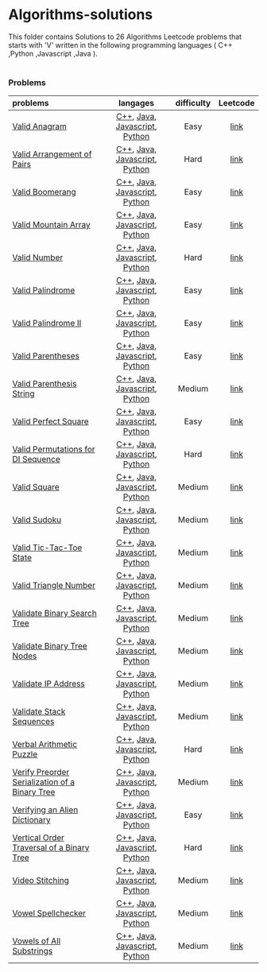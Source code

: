 # Algorithms-solutions
This folder contains Solutions to 26 Algorithms Leetcode problems that starts with 'V' written in the following programming languages ( C++ ,Python ,Javascript ,Java ).<br><br>
### Problems ###
|problems|langages|difficulty|Leetcode|
|:-------|:------:|:--------:|:------:|
|[Valid Anagram](https://github.com/AnasImloul/Leetcode-solutions/tree/main/algorithms/V/Valid%20Anagram/)|[C++](https://github.com/AnasImloul/Leetcode-solutions/tree/main/algorithms/V/Valid%20Anagram/Valid%20Anagram.cpp), [Java](https://github.com/AnasImloul/Leetcode-solutions/tree/main/algorithms/V/Valid%20Anagram/Valid%20Anagram.java), [Javascript](https://github.com/AnasImloul/Leetcode-solutions/tree/main/algorithms/V/Valid%20Anagram/Valid%20Anagram.js), [Python](https://github.com/AnasImloul/Leetcode-solutions/tree/main/algorithms/V/Valid%20Anagram/Valid%20Anagram.py)|Easy|[link](https://leetcode.com/problems/valid-anagram)|
|[Valid Arrangement of Pairs](https://github.com/AnasImloul/Leetcode-solutions/tree/main/algorithms/V/Valid%20Arrangement%20of%20Pairs/)|[C++](https://github.com/AnasImloul/Leetcode-solutions/tree/main/algorithms/V/Valid%20Arrangement%20of%20Pairs/Valid%20Arrangement%20of%20Pairs.cpp), [Java](https://github.com/AnasImloul/Leetcode-solutions/tree/main/algorithms/V/Valid%20Arrangement%20of%20Pairs/Valid%20Arrangement%20of%20Pairs.java), [Javascript](https://github.com/AnasImloul/Leetcode-solutions/tree/main/algorithms/V/Valid%20Arrangement%20of%20Pairs/Valid%20Arrangement%20of%20Pairs.js), [Python](https://github.com/AnasImloul/Leetcode-solutions/tree/main/algorithms/V/Valid%20Arrangement%20of%20Pairs/Valid%20Arrangement%20of%20Pairs.py)|Hard|[link](https://leetcode.com/problems/valid-arrangement-of-pairs)|
|[Valid Boomerang](https://github.com/AnasImloul/Leetcode-solutions/tree/main/algorithms/V/Valid%20Boomerang/)|[C++](https://github.com/AnasImloul/Leetcode-solutions/tree/main/algorithms/V/Valid%20Boomerang/Valid%20Boomerang.cpp), [Java](https://github.com/AnasImloul/Leetcode-solutions/tree/main/algorithms/V/Valid%20Boomerang/Valid%20Boomerang.java), [Javascript](https://github.com/AnasImloul/Leetcode-solutions/tree/main/algorithms/V/Valid%20Boomerang/Valid%20Boomerang.js), [Python](https://github.com/AnasImloul/Leetcode-solutions/tree/main/algorithms/V/Valid%20Boomerang/Valid%20Boomerang.py)|Easy|[link](https://leetcode.com/problems/valid-boomerang)|
|[Valid Mountain Array](https://github.com/AnasImloul/Leetcode-solutions/tree/main/algorithms/V/Valid%20Mountain%20Array/)|[C++](https://github.com/AnasImloul/Leetcode-solutions/tree/main/algorithms/V/Valid%20Mountain%20Array/Valid%20Mountain%20Array.cpp), [Java](https://github.com/AnasImloul/Leetcode-solutions/tree/main/algorithms/V/Valid%20Mountain%20Array/Valid%20Mountain%20Array.java), [Javascript](https://github.com/AnasImloul/Leetcode-solutions/tree/main/algorithms/V/Valid%20Mountain%20Array/Valid%20Mountain%20Array.js), [Python](https://github.com/AnasImloul/Leetcode-solutions/tree/main/algorithms/V/Valid%20Mountain%20Array/Valid%20Mountain%20Array.py)|Easy|[link](https://leetcode.com/problems/valid-mountain-array)|
|[Valid Number](https://github.com/AnasImloul/Leetcode-solutions/tree/main/algorithms/V/Valid%20Number/)|[C++](https://github.com/AnasImloul/Leetcode-solutions/tree/main/algorithms/V/Valid%20Number/Valid%20Number.cpp), [Java](https://github.com/AnasImloul/Leetcode-solutions/tree/main/algorithms/V/Valid%20Number/Valid%20Number.java), [Javascript](https://github.com/AnasImloul/Leetcode-solutions/tree/main/algorithms/V/Valid%20Number/Valid%20Number.js), [Python](https://github.com/AnasImloul/Leetcode-solutions/tree/main/algorithms/V/Valid%20Number/Valid%20Number.py)|Hard|[link](https://leetcode.com/problems/valid-number)|
|[Valid Palindrome](https://github.com/AnasImloul/Leetcode-solutions/tree/main/algorithms/V/Valid%20Palindrome/)|[C++](https://github.com/AnasImloul/Leetcode-solutions/tree/main/algorithms/V/Valid%20Palindrome/Valid%20Palindrome.cpp), [Java](https://github.com/AnasImloul/Leetcode-solutions/tree/main/algorithms/V/Valid%20Palindrome/Valid%20Palindrome.java), [Javascript](https://github.com/AnasImloul/Leetcode-solutions/tree/main/algorithms/V/Valid%20Palindrome/Valid%20Palindrome.js), [Python](https://github.com/AnasImloul/Leetcode-solutions/tree/main/algorithms/V/Valid%20Palindrome/Valid%20Palindrome.py)|Easy|[link](https://leetcode.com/problems/valid-palindrome)|
|[Valid Palindrome II](https://github.com/AnasImloul/Leetcode-solutions/tree/main/algorithms/V/Valid%20Palindrome%20II/)|[C++](https://github.com/AnasImloul/Leetcode-solutions/tree/main/algorithms/V/Valid%20Palindrome%20II/Valid%20Palindrome%20II.cpp), [Java](https://github.com/AnasImloul/Leetcode-solutions/tree/main/algorithms/V/Valid%20Palindrome%20II/Valid%20Palindrome%20II.java), [Javascript](https://github.com/AnasImloul/Leetcode-solutions/tree/main/algorithms/V/Valid%20Palindrome%20II/Valid%20Palindrome%20II.js), [Python](https://github.com/AnasImloul/Leetcode-solutions/tree/main/algorithms/V/Valid%20Palindrome%20II/Valid%20Palindrome%20II.py)|Easy|[link](https://leetcode.com/problems/valid-palindrome-ii)|
|[Valid Parentheses](https://github.com/AnasImloul/Leetcode-solutions/tree/main/algorithms/V/Valid%20Parentheses/)|[C++](https://github.com/AnasImloul/Leetcode-solutions/tree/main/algorithms/V/Valid%20Parentheses/Valid%20Parentheses.cpp), [Java](https://github.com/AnasImloul/Leetcode-solutions/tree/main/algorithms/V/Valid%20Parentheses/Valid%20Parentheses.java), [Javascript](https://github.com/AnasImloul/Leetcode-solutions/tree/main/algorithms/V/Valid%20Parentheses/Valid%20Parentheses.js), [Python](https://github.com/AnasImloul/Leetcode-solutions/tree/main/algorithms/V/Valid%20Parentheses/Valid%20Parentheses.py)|Easy|[link](https://leetcode.com/problems/valid-parentheses)|
|[Valid Parenthesis String](https://github.com/AnasImloul/Leetcode-solutions/tree/main/algorithms/V/Valid%20Parenthesis%20String/)|[C++](https://github.com/AnasImloul/Leetcode-solutions/tree/main/algorithms/V/Valid%20Parenthesis%20String/Valid%20Parenthesis%20String.cpp), [Java](https://github.com/AnasImloul/Leetcode-solutions/tree/main/algorithms/V/Valid%20Parenthesis%20String/Valid%20Parenthesis%20String.java), [Javascript](https://github.com/AnasImloul/Leetcode-solutions/tree/main/algorithms/V/Valid%20Parenthesis%20String/Valid%20Parenthesis%20String.js), [Python](https://github.com/AnasImloul/Leetcode-solutions/tree/main/algorithms/V/Valid%20Parenthesis%20String/Valid%20Parenthesis%20String.py)|Medium|[link](https://leetcode.com/problems/valid-parenthesis-string)|
|[Valid Perfect Square](https://github.com/AnasImloul/Leetcode-solutions/tree/main/algorithms/V/Valid%20Perfect%20Square/)|[C++](https://github.com/AnasImloul/Leetcode-solutions/tree/main/algorithms/V/Valid%20Perfect%20Square/Valid%20Perfect%20Square.cpp), [Java](https://github.com/AnasImloul/Leetcode-solutions/tree/main/algorithms/V/Valid%20Perfect%20Square/Valid%20Perfect%20Square.java), [Javascript](https://github.com/AnasImloul/Leetcode-solutions/tree/main/algorithms/V/Valid%20Perfect%20Square/Valid%20Perfect%20Square.js), [Python](https://github.com/AnasImloul/Leetcode-solutions/tree/main/algorithms/V/Valid%20Perfect%20Square/Valid%20Perfect%20Square.py)|Easy|[link](https://leetcode.com/problems/valid-perfect-square)|
|[Valid Permutations for DI Sequence](https://github.com/AnasImloul/Leetcode-solutions/tree/main/algorithms/V/Valid%20Permutations%20for%20DI%20Sequence/)|[C++](https://github.com/AnasImloul/Leetcode-solutions/tree/main/algorithms/V/Valid%20Permutations%20for%20DI%20Sequence/Valid%20Permutations%20for%20DI%20Sequence.cpp), [Java](https://github.com/AnasImloul/Leetcode-solutions/tree/main/algorithms/V/Valid%20Permutations%20for%20DI%20Sequence/Valid%20Permutations%20for%20DI%20Sequence.java), [Javascript](https://github.com/AnasImloul/Leetcode-solutions/tree/main/algorithms/V/Valid%20Permutations%20for%20DI%20Sequence/Valid%20Permutations%20for%20DI%20Sequence.js), [Python](https://github.com/AnasImloul/Leetcode-solutions/tree/main/algorithms/V/Valid%20Permutations%20for%20DI%20Sequence/Valid%20Permutations%20for%20DI%20Sequence.py)|Hard|[link](https://leetcode.com/problems/valid-permutations-for-di-sequence)|
|[Valid Square](https://github.com/AnasImloul/Leetcode-solutions/tree/main/algorithms/V/Valid%20Square/)|[C++](https://github.com/AnasImloul/Leetcode-solutions/tree/main/algorithms/V/Valid%20Square/Valid%20Square.cpp), [Java](https://github.com/AnasImloul/Leetcode-solutions/tree/main/algorithms/V/Valid%20Square/Valid%20Square.java), [Javascript](https://github.com/AnasImloul/Leetcode-solutions/tree/main/algorithms/V/Valid%20Square/Valid%20Square.js), [Python](https://github.com/AnasImloul/Leetcode-solutions/tree/main/algorithms/V/Valid%20Square/Valid%20Square.py)|Medium|[link](https://leetcode.com/problems/valid-square)|
|[Valid Sudoku](https://github.com/AnasImloul/Leetcode-solutions/tree/main/algorithms/V/Valid%20Sudoku/)|[C++](https://github.com/AnasImloul/Leetcode-solutions/tree/main/algorithms/V/Valid%20Sudoku/Valid%20Sudoku.cpp), [Java](https://github.com/AnasImloul/Leetcode-solutions/tree/main/algorithms/V/Valid%20Sudoku/Valid%20Sudoku.java), [Javascript](https://github.com/AnasImloul/Leetcode-solutions/tree/main/algorithms/V/Valid%20Sudoku/Valid%20Sudoku.js), [Python](https://github.com/AnasImloul/Leetcode-solutions/tree/main/algorithms/V/Valid%20Sudoku/Valid%20Sudoku.py)|Medium|[link](https://leetcode.com/problems/valid-sudoku)|
|[Valid Tic-Tac-Toe State](https://github.com/AnasImloul/Leetcode-solutions/tree/main/algorithms/V/Valid%20Tic-Tac-Toe%20State/)|[C++](https://github.com/AnasImloul/Leetcode-solutions/tree/main/algorithms/V/Valid%20Tic-Tac-Toe%20State/Valid%20Tic-Tac-Toe%20State.cpp), [Java](https://github.com/AnasImloul/Leetcode-solutions/tree/main/algorithms/V/Valid%20Tic-Tac-Toe%20State/Valid%20Tic-Tac-Toe%20State.java), [Javascript](https://github.com/AnasImloul/Leetcode-solutions/tree/main/algorithms/V/Valid%20Tic-Tac-Toe%20State/Valid%20Tic-Tac-Toe%20State.js), [Python](https://github.com/AnasImloul/Leetcode-solutions/tree/main/algorithms/V/Valid%20Tic-Tac-Toe%20State/Valid%20Tic-Tac-Toe%20State.py)|Medium|[link](https://leetcode.com/problems/valid-tic-tac-toe-state)|
|[Valid Triangle Number](https://github.com/AnasImloul/Leetcode-solutions/tree/main/algorithms/V/Valid%20Triangle%20Number/)|[C++](https://github.com/AnasImloul/Leetcode-solutions/tree/main/algorithms/V/Valid%20Triangle%20Number/Valid%20Triangle%20Number.cpp), [Java](https://github.com/AnasImloul/Leetcode-solutions/tree/main/algorithms/V/Valid%20Triangle%20Number/Valid%20Triangle%20Number.java), [Javascript](https://github.com/AnasImloul/Leetcode-solutions/tree/main/algorithms/V/Valid%20Triangle%20Number/Valid%20Triangle%20Number.js), [Python](https://github.com/AnasImloul/Leetcode-solutions/tree/main/algorithms/V/Valid%20Triangle%20Number/Valid%20Triangle%20Number.py)|Medium|[link](https://leetcode.com/problems/valid-triangle-number)|
|[Validate Binary Search Tree](https://github.com/AnasImloul/Leetcode-solutions/tree/main/algorithms/V/Validate%20Binary%20Search%20Tree/)|[C++](https://github.com/AnasImloul/Leetcode-solutions/tree/main/algorithms/V/Validate%20Binary%20Search%20Tree/Validate%20Binary%20Search%20Tree.cpp), [Java](https://github.com/AnasImloul/Leetcode-solutions/tree/main/algorithms/V/Validate%20Binary%20Search%20Tree/Validate%20Binary%20Search%20Tree.java), [Javascript](https://github.com/AnasImloul/Leetcode-solutions/tree/main/algorithms/V/Validate%20Binary%20Search%20Tree/Validate%20Binary%20Search%20Tree.js), [Python](https://github.com/AnasImloul/Leetcode-solutions/tree/main/algorithms/V/Validate%20Binary%20Search%20Tree/Validate%20Binary%20Search%20Tree.py)|Medium|[link](https://leetcode.com/problems/validate-binary-search-tree)|
|[Validate Binary Tree Nodes](https://github.com/AnasImloul/Leetcode-solutions/tree/main/algorithms/V/Validate%20Binary%20Tree%20Nodes/)|[C++](https://github.com/AnasImloul/Leetcode-solutions/tree/main/algorithms/V/Validate%20Binary%20Tree%20Nodes/Validate%20Binary%20Tree%20Nodes.cpp), [Java](https://github.com/AnasImloul/Leetcode-solutions/tree/main/algorithms/V/Validate%20Binary%20Tree%20Nodes/Validate%20Binary%20Tree%20Nodes.java), [Javascript](https://github.com/AnasImloul/Leetcode-solutions/tree/main/algorithms/V/Validate%20Binary%20Tree%20Nodes/Validate%20Binary%20Tree%20Nodes.js), [Python](https://github.com/AnasImloul/Leetcode-solutions/tree/main/algorithms/V/Validate%20Binary%20Tree%20Nodes/Validate%20Binary%20Tree%20Nodes.py)|Medium|[link](https://leetcode.com/problems/validate-binary-tree-nodes)|
|[Validate IP Address](https://github.com/AnasImloul/Leetcode-solutions/tree/main/algorithms/V/Validate%20IP%20Address/)|[C++](https://github.com/AnasImloul/Leetcode-solutions/tree/main/algorithms/V/Validate%20IP%20Address/Validate%20IP%20Address.cpp), [Java](https://github.com/AnasImloul/Leetcode-solutions/tree/main/algorithms/V/Validate%20IP%20Address/Validate%20IP%20Address.java), [Javascript](https://github.com/AnasImloul/Leetcode-solutions/tree/main/algorithms/V/Validate%20IP%20Address/Validate%20IP%20Address.js), [Python](https://github.com/AnasImloul/Leetcode-solutions/tree/main/algorithms/V/Validate%20IP%20Address/Validate%20IP%20Address.py)|Medium|[link](https://leetcode.com/problems/validate-ip-address)|
|[Validate Stack Sequences](https://github.com/AnasImloul/Leetcode-solutions/tree/main/algorithms/V/Validate%20Stack%20Sequences/)|[C++](https://github.com/AnasImloul/Leetcode-solutions/tree/main/algorithms/V/Validate%20Stack%20Sequences/Validate%20Stack%20Sequences.cpp), [Java](https://github.com/AnasImloul/Leetcode-solutions/tree/main/algorithms/V/Validate%20Stack%20Sequences/Validate%20Stack%20Sequences.java), [Javascript](https://github.com/AnasImloul/Leetcode-solutions/tree/main/algorithms/V/Validate%20Stack%20Sequences/Validate%20Stack%20Sequences.js), [Python](https://github.com/AnasImloul/Leetcode-solutions/tree/main/algorithms/V/Validate%20Stack%20Sequences/Validate%20Stack%20Sequences.py)|Medium|[link](https://leetcode.com/problems/validate-stack-sequences)|
|[Verbal Arithmetic Puzzle](https://github.com/AnasImloul/Leetcode-solutions/tree/main/algorithms/V/Verbal%20Arithmetic%20Puzzle/)|[C++](https://github.com/AnasImloul/Leetcode-solutions/tree/main/algorithms/V/Verbal%20Arithmetic%20Puzzle/Verbal%20Arithmetic%20Puzzle.cpp), [Java](https://github.com/AnasImloul/Leetcode-solutions/tree/main/algorithms/V/Verbal%20Arithmetic%20Puzzle/Verbal%20Arithmetic%20Puzzle.java), [Javascript](https://github.com/AnasImloul/Leetcode-solutions/tree/main/algorithms/V/Verbal%20Arithmetic%20Puzzle/Verbal%20Arithmetic%20Puzzle.js), [Python](https://github.com/AnasImloul/Leetcode-solutions/tree/main/algorithms/V/Verbal%20Arithmetic%20Puzzle/Verbal%20Arithmetic%20Puzzle.py)|Hard|[link](https://leetcode.com/problems/verbal-arithmetic-puzzle)|
|[Verify Preorder Serialization of a Binary Tree](https://github.com/AnasImloul/Leetcode-solutions/tree/main/algorithms/V/Verify%20Preorder%20Serialization%20of%20a%20Binary%20Tree/)|[C++](https://github.com/AnasImloul/Leetcode-solutions/tree/main/algorithms/V/Verify%20Preorder%20Serialization%20of%20a%20Binary%20Tree/Verify%20Preorder%20Serialization%20of%20a%20Binary%20Tree.cpp), [Java](https://github.com/AnasImloul/Leetcode-solutions/tree/main/algorithms/V/Verify%20Preorder%20Serialization%20of%20a%20Binary%20Tree/Verify%20Preorder%20Serialization%20of%20a%20Binary%20Tree.java), [Javascript](https://github.com/AnasImloul/Leetcode-solutions/tree/main/algorithms/V/Verify%20Preorder%20Serialization%20of%20a%20Binary%20Tree/Verify%20Preorder%20Serialization%20of%20a%20Binary%20Tree.js), [Python](https://github.com/AnasImloul/Leetcode-solutions/tree/main/algorithms/V/Verify%20Preorder%20Serialization%20of%20a%20Binary%20Tree/Verify%20Preorder%20Serialization%20of%20a%20Binary%20Tree.py)|Medium|[link](https://leetcode.com/problems/verify-preorder-serialization-of-a-binary-tree)|
|[Verifying an Alien Dictionary](https://github.com/AnasImloul/Leetcode-solutions/tree/main/algorithms/V/Verifying%20an%20Alien%20Dictionary/)|[C++](https://github.com/AnasImloul/Leetcode-solutions/tree/main/algorithms/V/Verifying%20an%20Alien%20Dictionary/Verifying%20an%20Alien%20Dictionary.cpp), [Java](https://github.com/AnasImloul/Leetcode-solutions/tree/main/algorithms/V/Verifying%20an%20Alien%20Dictionary/Verifying%20an%20Alien%20Dictionary.java), [Javascript](https://github.com/AnasImloul/Leetcode-solutions/tree/main/algorithms/V/Verifying%20an%20Alien%20Dictionary/Verifying%20an%20Alien%20Dictionary.js), [Python](https://github.com/AnasImloul/Leetcode-solutions/tree/main/algorithms/V/Verifying%20an%20Alien%20Dictionary/Verifying%20an%20Alien%20Dictionary.py)|Easy|[link](https://leetcode.com/problems/verifying-an-alien-dictionary)|
|[Vertical Order Traversal of a Binary Tree](https://github.com/AnasImloul/Leetcode-solutions/tree/main/algorithms/V/Vertical%20Order%20Traversal%20of%20a%20Binary%20Tree/)|[C++](https://github.com/AnasImloul/Leetcode-solutions/tree/main/algorithms/V/Vertical%20Order%20Traversal%20of%20a%20Binary%20Tree/Vertical%20Order%20Traversal%20of%20a%20Binary%20Tree.cpp), [Java](https://github.com/AnasImloul/Leetcode-solutions/tree/main/algorithms/V/Vertical%20Order%20Traversal%20of%20a%20Binary%20Tree/Vertical%20Order%20Traversal%20of%20a%20Binary%20Tree.java), [Javascript](https://github.com/AnasImloul/Leetcode-solutions/tree/main/algorithms/V/Vertical%20Order%20Traversal%20of%20a%20Binary%20Tree/Vertical%20Order%20Traversal%20of%20a%20Binary%20Tree.js), [Python](https://github.com/AnasImloul/Leetcode-solutions/tree/main/algorithms/V/Vertical%20Order%20Traversal%20of%20a%20Binary%20Tree/Vertical%20Order%20Traversal%20of%20a%20Binary%20Tree.py)|Hard|[link](https://leetcode.com/problems/vertical-order-traversal-of-a-binary-tree)|
|[Video Stitching](https://github.com/AnasImloul/Leetcode-solutions/tree/main/algorithms/V/Video%20Stitching/)|[C++](https://github.com/AnasImloul/Leetcode-solutions/tree/main/algorithms/V/Video%20Stitching/Video%20Stitching.cpp), [Java](https://github.com/AnasImloul/Leetcode-solutions/tree/main/algorithms/V/Video%20Stitching/Video%20Stitching.java), [Javascript](https://github.com/AnasImloul/Leetcode-solutions/tree/main/algorithms/V/Video%20Stitching/Video%20Stitching.js), [Python](https://github.com/AnasImloul/Leetcode-solutions/tree/main/algorithms/V/Video%20Stitching/Video%20Stitching.py)|Medium|[link](https://leetcode.com/problems/video-stitching)|
|[Vowel Spellchecker](https://github.com/AnasImloul/Leetcode-solutions/tree/main/algorithms/V/Vowel%20Spellchecker/)|[C++](https://github.com/AnasImloul/Leetcode-solutions/tree/main/algorithms/V/Vowel%20Spellchecker/Vowel%20Spellchecker.cpp), [Java](https://github.com/AnasImloul/Leetcode-solutions/tree/main/algorithms/V/Vowel%20Spellchecker/Vowel%20Spellchecker.java), [Javascript](https://github.com/AnasImloul/Leetcode-solutions/tree/main/algorithms/V/Vowel%20Spellchecker/Vowel%20Spellchecker.js), [Python](https://github.com/AnasImloul/Leetcode-solutions/tree/main/algorithms/V/Vowel%20Spellchecker/Vowel%20Spellchecker.py)|Medium|[link](https://leetcode.com/problems/vowel-spellchecker)|
|[Vowels of All Substrings](https://github.com/AnasImloul/Leetcode-solutions/tree/main/algorithms/V/Vowels%20of%20All%20Substrings/)|[C++](https://github.com/AnasImloul/Leetcode-solutions/tree/main/algorithms/V/Vowels%20of%20All%20Substrings/Vowels%20of%20All%20Substrings.cpp), [Java](https://github.com/AnasImloul/Leetcode-solutions/tree/main/algorithms/V/Vowels%20of%20All%20Substrings/Vowels%20of%20All%20Substrings.java), [Javascript](https://github.com/AnasImloul/Leetcode-solutions/tree/main/algorithms/V/Vowels%20of%20All%20Substrings/Vowels%20of%20All%20Substrings.js), [Python](https://github.com/AnasImloul/Leetcode-solutions/tree/main/algorithms/V/Vowels%20of%20All%20Substrings/Vowels%20of%20All%20Substrings.py)|Medium|[link](https://leetcode.com/problems/vowels-of-all-substrings)|
